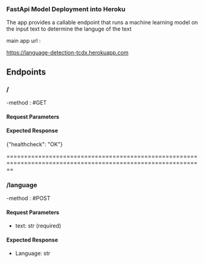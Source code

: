 ### FastApi Model Deployment into Heroku 
The app provides a callable endpoint that runs a machine learning model on the input text to determine the languge of the text


main app url : 

https://language-detection-tcdx.herokuapp.com


## Endpoints

### /
-method : #GET


#### Request Parameters

#### Expected Response
{"healthcheck": "OK"}

==============================================================================================================


### /language

-method : #POST

#### Request Parameters
- text: str (required)

#### Expected Response
- Language: str
